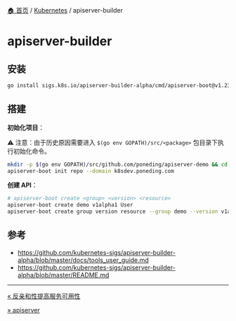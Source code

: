 [🏠 首页](../_index.md) / [Kubernetes](_index.md) / apiserver-builder

# apiserver-builder

## 安装

```bash
go install sigs.k8s.io/apiserver-builder-alpha/cmd/apiserver-boot@v1.23.0
```

## 搭建

**初始化项目**：

⚠️ 注意：由于历史原因需要进入 `$(go env GOPATH)/src/<package>` 包目录下执行初始化命令。

```bash
mkdir -p $(go env GOPATH)/src/github.com/poneding/apiserver-demo && cd $(go env GOPATH)/src/github.com/poneding/apiserver-demo
apiserver-boot init repo --domain k8sdev.poneding.com
```

**创建 API**：

```bash
# apiserver-boot create <group> <version> <resource>
apiserver-boot create demo v1alpha1 User
apiserver-boot create group version resource --group demo --version v1alpha1 --kind User
```

## 参考

- <https://github.com/kubernetes-sigs/apiserver-builder-alpha/blob/master/docs/tools_user_guide.md>
- <https://github.com/kubernetes-sigs/apiserver-builder-alpha/blob/master/README.md>

---
[« 反亲和性提高服务可用性](anti-affinity-improves-service-availability.md)

[» apiserver](apiserver.md)
